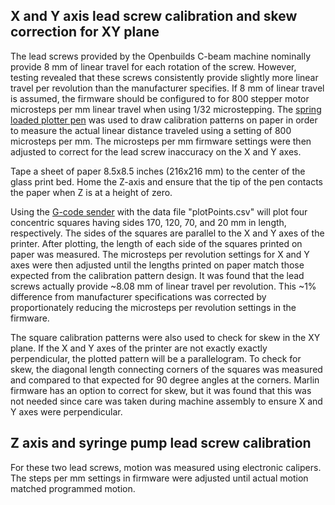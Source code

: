 ## X and Y axis lead screw calibration and skew correction for XY plane

The lead screws provided by the Openbuilds C-beam machine nominally provide 8 mm of linear travel for each rotation of the screw.  However, testing revealed that these screws consistently provide slightly more linear travel per revolution than the manufacturer specifies. If 8 mm of linear travel is assumed, the firmware should be configured to for 800 stepper motor microsteps per mm linear travel when using 1/32 microstepping. The [spring loaded plotter pen](https://github.com/matthew-yates/NanodropPrinter/tree/main/hardware/penPlotter) was used to draw calibration patterns on paper in order to measure the actual linear distance traveled using a setting of 800 microsteps per mm. The microsteps per mm firmware settings were then adjusted to correct for the lead screw inaccuracy on the X and Y axes.

Tape a sheet of paper 8.5x8.5 inches (216x216 mm) to the center of the glass print bed. Home the Z-axis and ensure that the tip of the pen contacts the paper when Z is at a height of zero.

Using the [G-code sender](https://github.com/matthew-yates/NanodropPrinter/tree/main/software/gcodeSender) with the data file "plotPoints.csv" will plot four concentric squares having sides 170, 120, 70, and 20 mm in length, respectively.  The sides of the squares are parallel to the X and Y axes of the printer.  After plotting, the length of each side of the squares printed on paper was measured.  The microsteps per revolution settings for X and Y axes were then adjusted until the lengths printed on paper match those expected from the calibration pattern design. It was found that the lead screws actually provide ~8.08 mm of linear travel per revolution. This ~1% difference from manufacturer specifications was corrected by proportionately reducing the microsteps per revolution settings in the firmware.

The square calibration patterns were also used to check for skew in the XY plane. If the X and Y axes of the printer are not exactly exactly perpendicular, the plotted pattern will be a parallelogram. To check for skew, the diagonal length connecting corners of the squares was measured and compared to that expected for 90 degree angles at the corners. Marlin firmware has an option to correct for skew, but it was found that this was not needed since care was taken during machine assembly to ensure X and Y axes were perpendicular.

## Z axis and syringe pump lead screw calibration

For these two lead screws, motion was measured using electronic calipers. The steps per mm settings in firmware were adjusted until actual motion matched programmed motion.
